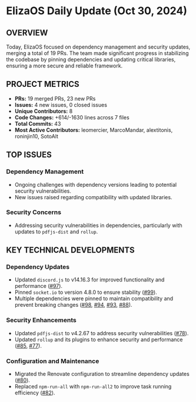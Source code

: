 # ElizaOS Daily Update (Oct 30, 2024)

## OVERVIEW 
Today, ElizaOS focused on dependency management and security updates, merging a total of 19 PRs. The team made significant progress in stabilizing the codebase by pinning dependencies and updating critical libraries, ensuring a more secure and reliable framework.

## PROJECT METRICS
- **PRs:** 19 merged PRs, 23 new PRs
- **Issues:** 4 new issues, 0 closed issues
- **Unique Contributors:** 8
- **Code Changes:** +614/-1630 lines across 7 files
- **Total Commits:** 43
- **Most Active Contributors:** leomercier, MarcoMandar, alextitonis, roninjin10, SotoAlt

## TOP ISSUES
### Dependency Management
- Ongoing challenges with dependency versions leading to potential security vulnerabilities.
- New issues raised regarding compatibility with updated libraries.

### Security Concerns
- Addressing security vulnerabilities in dependencies, particularly with updates to `pdfjs-dist` and `rollup`.

## KEY TECHNICAL DEVELOPMENTS
### Dependency Updates
- Updated `discord.js` to v14.16.3 for improved functionality and performance ([#97](https://github.com/elizaos/eliza/pull/97)).
- Pinned `socket.io` to version 4.8.0 to ensure stability ([#99](https://github.com/elizaos/eliza/pull/99)).
- Multiple dependencies were pinned to maintain compatibility and prevent breaking changes ([#98](https://github.com/elizaos/eliza/pull/98), [#94](https://github.com/elizaos/eliza/pull/94), [#93](https://github.com/elizaos/eliza/pull/93), [#88](https://github.com/elizaos/eliza/pull/88)).

### Security Enhancements
- Updated `pdfjs-dist` to v4.2.67 to address security vulnerabilities ([#78](https://github.com/elizaos/eliza/pull/78)).
- Updated `rollup` and its plugins to enhance security and performance ([#85](https://github.com/elizaos/eliza/pull/85), [#77](https://github.com/elizaos/eliza/pull/77)).

### Configuration and Maintenance
- Migrated the Renovate configuration to streamline dependency updates ([#80](https://github.com/elizaos/eliza/pull/80)).
- Replaced `npm-run-all` with `npm-run-all2` to improve task running efficiency ([#82](https://github.com/elizaos/eliza/pull/82)).
